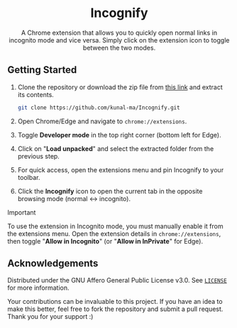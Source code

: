 <div align="center">
<h1 align="center">Incognify</h1>

<p align="center">
A Chrome extension that allows you to quickly open normal links in incognito mode and vice versa. Simply click on the extension icon to toggle between the two modes.
</p>
</div>

## Getting Started

1. Clone the repository or download the zip file from [this link](https://github.com/kunal-ma/Incognify/archive/refs/heads/main.zip) and extract its contents.

    ```sh
    git clone https://github.com/kunal-ma/Incognify.git
    ```

2. Open Chrome/Edge and navigate to `chrome://extensions`.

3. Toggle **Developer mode** in the top right corner (bottom left for Edge).

4. Click on "**Load unpacked**" and select the extracted folder from the previous step.

5. For quick access, open the extensions menu and pin Incognify to your toolbar.

6. Click the **Incognify** icon to open the current tab in the opposite browsing mode (normal ↔ incognito).

> [!IMPORTANT]
> To use the extension in Incognito mode, you must manually enable it from the extensions menu. Open the extension details in `chrome://extensions`, then toggle "**Allow in Incognito**" (or "**Allow in InPrivate**" for Edge).

## Acknowledgements

Distributed under the GNU Affero General Public License v3.0. See <a href="https://github.com/kunal-ma/Incognify/blob/main/LICENSE">`LICENSE`</a> for more information.

Your contributions can be invaluable to this project. If you have an idea to make this better, feel free to fork the repository and submit a pull request. Thank you for your support :)
